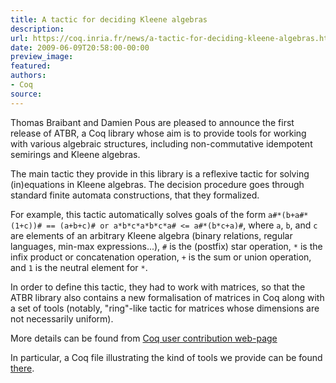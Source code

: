 ```yaml
---
title: A tactic for deciding Kleene algebras
description:
url: https://coq.inria.fr/news/a-tactic-for-deciding-kleene-algebras.html
date: 2009-06-09T20:58:00-00:00
preview_image:
featured:
authors:
- Coq
source:
---
```



<p>Thomas Braibant and Damien Pous are pleased to announce the first release of ATBR, a Coq library whose aim is to provide tools for working with various algebraic structures, including non-commutative idempotent semirings and Kleene algebras.</p>
<p>The main tactic they provide in this library is a reflexive tactic for solving (in)equations in Kleene algebras. The decision procedure goes through standard finite automata constructions, that they formalized.</p>
<p>For example, this tactic automatically solves goals of the form <code>a#*(b+a#*(1+c))# == (a+b+c)# or a*b*c*a*b*c*a# &lt;= a#*(b*c+a)#</code>, where <code>a</code>, <code>b</code>, and <code>c</code> are elements of an arbitrary Kleene algebra (binary relations, regular languages, min-max expressions...), <code>#</code> is the (postfix) star operation, <code>*</code> is the infix product or concatenation operation, <code>+</code> is the sum or union operation, and <code>1</code> is the neutral element for <code>*</code>.</p>
<p>In order to define this tactic, they had to work with matrices, so that the ATBR library also contains a new formalisation of matrices in Coq along with a set of tools (notably, &quot;ring&quot;-like tactic for matrices whose dimensions are not necessarily uniform).</p>
<p>More details can be found from <a href="https://github.com/coq-contribs/atbr"> Coq user contribution web-page</a></p>
<p>In particular, a Coq file illustrating the kind of tools we provide can be found <a href="https://github.com/coq-contribs/atbr/blob/master/Examples.v">there</a>.</p>

 
